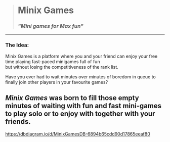 > # Minix Games
> ### ***"Mini games for Max fun"***
---
### The Idea:
Minix Games is a platform where you and your friend can enjoy your free time playing
fast-paced minigames full of fun<br>
but without losing the competitiveness of the rank list. 

Have you ever had to wait minutes over minutes of boredom in queue to finally join
other players in your favourite games?

***Minix Games*** was born to fill those empty minutes of waiting with fun and fast mini-games
to play solo or to enjoy with together with your friends.
---

https://dbdiagram.io/d/MinixGamesDB-6894b65cdd90d17865eeaf80